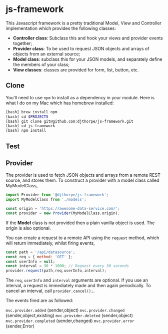 # js-framework

This Javascript framework is a pretty traditional Model, View and Controller
implementation which provides the following classes:

  * __Controller class__: Subclass this and hook your views and provider events together;
  * __Provider class__: To be used to request JSON objects and arrays of objects from an external source;
  * __Model class__: subclass this for your JSON models, and separately define the members of your class;
  * __View classes__: classes are provided for form, list, button, etc.

## Clone

You'll need to use `npm` to install as a dependency in your module. Here is what
I do on my Mac which has homebrew installed:

```bash
[bash] brew install npm
[bash] cd $PROJECTS
[bash] git clone git@github.com:djthorpe/js-framework.git
[bash] cd js-framework
[bash] npm install
```

## Test

## Provider

The provider is used to fetch JSON objects and arrays from a remote REST source, and stores them. To construct a provider with a model class called MyModelClass,

```javascript
import Provider from '@djthorpe/js-framework';
import MyModelClass from './models';

const origin = 'https://awesome-data-service.com/';
const provider = new Provider(MyModelClass,origin);
```

If the __Model__ class is not provided then a plain vanilla object
is used. The origin is also optional.

You can create a request to a remote API using the `request` method, which will
return immediately, whilst firing events,

```javascript
const path = '/api/datasource';
const req = { method: 'GET' };
const userInfo = null;
const interval = 30 * 1000; // Request every 30 seconds
provider.request(path,req,userInfo,interval);
```

The `req`, `userInfo` and `interval` arguments are optional. If you use
an interval, a request is immediately made and then again periodically. To
cancel an interval, call `provider.cancel();`.

The events fired are as followed:

`mvc.provider.added` (sender,object)
`mvc.provider.changed` (sender,object,existing)
`mvc.provider.deleted` (sender,object)
`mvc.provider.completed` (sender,changed)
`mvc.provider.error` (sender,Error)
